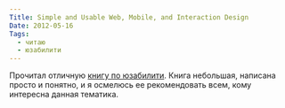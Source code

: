 ```yaml
---
Title: Simple and Usable Web, Mobile, and Interaction Design
Date: 2012-05-16
Tags:
  - читаю
  - юзабилити
---
```


Прочитал отличную [книгу по юзабилити](http://www.amazon.com/Simple-Usable-Mobile-Interaction-ebook/dp/B004519O3E).
Книга небольшая, написана просто и понятно, и я осмелюсь ее рекомендовать всем, кому интересна данная тематика.
